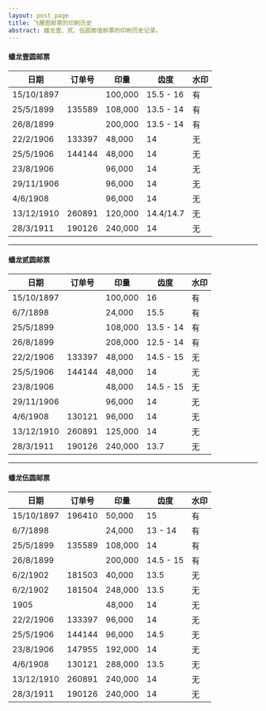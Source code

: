```yaml
---
layout: post_page
title: 飞雁图邮票的印刷历史
abstract: 蟠龙壹、贰、伍圆面值邮票的印刷历史记录。
---
```


#### 蟠龙壹圆邮票 

| 日期        | 订单号  | 印量     | 齿度     | 水印 |
| ---------- | ------ | ------- | --------- | -- |
| 15/10/1897 |        | 100,000 | 15.5 - 16 | 有 |
| 25/5/1899  | 135589 | 108,000 | 13.5 - 14 | 有 |
| 26/8/1899  |        | 200,000 | 13.5 - 14 | 有 |
| 22/2/1906  | 133397 |  48,000 |        14 | 无 |
| 25/5/1906  | 144144 |  48,000 |        14 | 无 |
| 23/8/1906  |        |  96,000 |        14 | 无 |
| 29/11/1906 |        |  96,000 |        14 | 无 |
| 4/6/1908   |        |  96,000 |        14 | 无 |
| 13/12/1910 | 260891 | 120,000 | 14.4/14.7 | 无 |
| 28/3/1911  | 190126 | 240,000 |        14 | 无 |

- - -

#### 蟠龙贰圆邮票 

| 日期        | 订单号  | 印量     | 齿度     | 水印 |
| ---------- | ------ | ------- | --------- | -- |
| 15/10/1897 |        | 100,000 |        16 | 有 |
|   6/7/1898 |        |  24,000 |      15.5 | 有 |
|  25/5/1899 |        | 108,000 | 13.5 - 14 | 有 |
|  26/8/1899 |        | 208,000 | 12.5 - 14 | 有 |
|  22/2/1906 | 133397 |  48,000 | 14.5 - 15 | 无 |
|  25/5/1906 | 144144 |  48,000 |        14 | 无 |
|  23/8/1906 |        |  48,000 | 14.5 - 15 | 无 |
| 29/11/1906 |        |  96,000 |        14 | 无 |
|   4/6/1908 | 130121 |  96,000 |        14 | 无 |
| 13/12/1910 | 260891 | 125,000 |        14 | 无 |
|  28/3/1911 | 190126 | 240,000 |      13.7 | 无 |

- - -

#### 蟠龙伍圆邮票 

| 日期        | 订单号  | 印量     | 齿度     | 水印 |
| ---------- | ------ | ------- | --------- | -- |
| 15/10/1897 | 196410 |  50,000 |        15 | 有 |
|   6/7/1898 |        |  24,000 |   13 - 14 | 有 |
|  25/5/1899 | 135589 | 108,000 |        14 | 有 |
|  26/8/1899 |        | 200,000 | 14.5 - 15 | 有 |
|   6/2/1902 | 181503 |  40,000 |      13.5 | 无 |
|   6/2/1902 | 181504 | 248,000 |      13.5 | 无 |
|       1905 |        |  48,000 |        14 | 无 |
|  22/2/1906 | 133397 |  96,000 |        14 | 无 |
|  25/5/1906 | 144144 |  96,000 |      14.5 | 无 |
|  23/8/1906 | 147955 | 192,000 |        14 | 无 |
|   4/6/1908 | 130121 | 288,000 |      13.5 | 无 |
| 13/12/1910 | 260891 | 240,000 |        14 | 无 |
|  28/3/1911 | 190126 | 240,000 |        14 | 无 |

